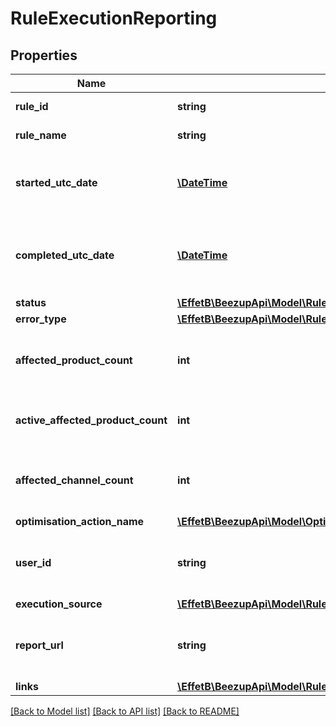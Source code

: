 # RuleExecutionReporting

## Properties
Name | Type | Description | Notes
------------ | ------------- | ------------- | -------------
**rule_id** | **string** | The rule identifier | 
**rule_name** | **string** | The name of the rule | 
**started_utc_date** | [**\DateTime**](\DateTime.md) | The start utc date of the execution of the rule | [optional] 
**completed_utc_date** | [**\DateTime**](\DateTime.md) | The completed utc date of the execution of the rule | [optional] 
**status** | [**\EffetB\BeezupApi\Model\RuleExecutionReportingStatus**](RuleExecutionReportingStatus.md) |  | 
**error_type** | [**\EffetB\BeezupApi\Model\RuleExecutionReportingErrorType**](RuleExecutionReportingErrorType.md) |  | [optional] 
**affected_product_count** | **int** | The count of affected products, active or not | [optional] 
**active_affected_product_count** | **int** | The count of affected active products | [optional] 
**affected_channel_count** | **int** | The count of affected Channels across all products | [optional] 
**optimisation_action_name** | [**\EffetB\BeezupApi\Model\OptimisationActionName**](OptimisationActionName.md) |  | [optional] 
**user_id** | **string** | The userId that executed the rule if any | [optional] 
**execution_source** | [**\EffetB\BeezupApi\Model\RuleExecutionReportingExecutionSource**](RuleExecutionReportingExecutionSource.md) |  | 
**report_url** | **string** | The url for the excel report for this execution | [optional] 
**links** | [**\EffetB\BeezupApi\Model\RuleExecutionReportingLinks**](RuleExecutionReportingLinks.md) |  | [optional] 

[[Back to Model list]](../README.md#documentation-for-models) [[Back to API list]](../README.md#documentation-for-api-endpoints) [[Back to README]](../README.md)


